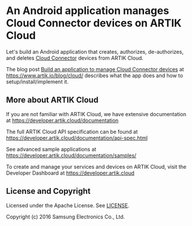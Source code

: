 # An Android application manages Cloud Connector devices on ARTIK Cloud

Let's build an Android application that creates, authorizes, de-authorizes, and deletes [Cloud Connector](https://developer.artik.cloud/documentation/connect-the-data/using-cloud-connectors.html) devices from ARTIK Cloud.

The blog post [Build an application to manage Cloud Connector devices](https://www.artik.io/blog/2016/11/build-an-application-to-manage-cloud-connector-devices/) at https://www.artik.io/blog/cloud/ describes what the app does and how to setup/install/implement it.

More about ARTIK Cloud
---------------

If you are not familiar with ARTIK Cloud, we have extensive documentation at https://developer.artik.cloud/documentation

The full ARTIK Cloud API specification can be found at https://developer.artik.cloud/documentation/api-spec.html

See advanced sample applications at https://developer.artik.cloud/documentation/samples/

To create and manage your services and devices on ARTIK Cloud, visit the Developer Dashboard at https://developer.artik.cloud

License and Copyright
---------------------

Licensed under the Apache License. See [LICENSE](https://github.com/artikcloud/sample-android-manage-cc-device/blob/master/LICENSE).

Copyright (c) 2016 Samsung Electronics Co., Ltd.
